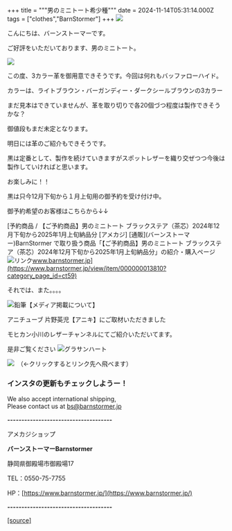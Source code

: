 +++
title = """男のミニトート希少種"""
date = 2024-11-14T05:31:14.000Z
tags = ["clothes","BarnStormer"]
+++
[![](https://stat.ameba.jp/user_images/20231023/16/barnstormer-go/b2/03/p/o0420015015354743273.png)](https://ameblo.jp/barnstormer-go/entry-12825670498.html)

こんにちは、バーンストーマーです。

ご好評をいただいております、男のミニトート。

[![](https://stat.ameba.jp/user_images/20241110/18/barnstormer-go/86/43/j/o0466070015508436457.jpg)](https://stat.ameba.jp/user_images/20241110/18/barnstormer-go/86/43/j/o0466070015508436457.jpg)

この度、3カラー革を御用意できそうです。今回は何れもバッファローハイド。

カラーは、ライトブラウン・バーガンディー・ダークシールブラウンの3カラー

まだ見本はできていませんが、革を取り切りで各20個づつ程度は製作できそうかな？

御値段もまだ未定となります。

明日には革のご紹介もできそうです。

黒は定番として、製作を続けていきますがスポットレザーを織り交ぜつつ今後は製作していければと思います。

お楽しみに！！

黒は只今12月下旬から１月上旬用の御予約を受け付け中。

御予約希望のお客様はこちらから↓↓

[予約商品 / 【ご予約商品】男のミニトート ブラックステア（茶芯）2024年12月下旬から2025年1月上旬納品分 \[アメカジ\] \[通販\](バーンストーマー)BarnStormer で取り扱う商品「【ご予約商品】男のミニトート ブラックステア（茶芯）2024年12月下旬から2025年1月上旬納品分」の紹介・購入ページ![リンク](https://c.stat100.ameba.jp/ameblo/symbols/v3.20.0/svg/gray/editor_link.svg)www.barnstormer.jp](https://www.barnstormer.jp/view/item/000000013810?category_page_id=ct59)

それでは、また。。。。

![鉛筆](https://stat100.ameba.jp/blog/ucs/img/char/char3/519.png)【メディア掲載について】

アニチューブ 片野英児【アニキ】にご取材いただきました

モヒカン小川のレザーチャンネルにてご紹介いただいてます。

是非ご覧ください ![グラサンハート](https://stat100.ameba.jp/blog/ucs/img/char/char3/148.png)

[![](https://stat.ameba.jp/user_images/20230412/16/barnstormer-go/6a/23/p/o0108010815269242493.png)](https://www.instagram.com/barnstormer_daily/)　（←クリックするとリンク先へ飛べます）

### インスタの更新もチェックしようー！

We also accept international shipping,  
Please contact us at bs@barnstormer.jp

**\-------------------------------------**

アメカジショップ

**バーンストーマーBarnstormer**

静岡県御殿場市御殿場17

TEL：0550-75-7755

HP：[https://www.barnstormer.jp/](https://www.barnstormer.jp/)

**\-------------------------------------**

[[source]](https://ameblo.jp/barnstormer-go/entry-12874984418.html)
